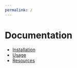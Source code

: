 ```yaml
---
permalink: /
---
```

# Documentation

- [Installation](installation.md)
- [Usage](usage.md)
- [Resources](resources.md)
